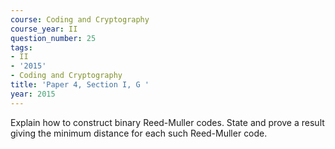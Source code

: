 ```yaml
---
course: Coding and Cryptography
course_year: II
question_number: 25
tags:
- II
- '2015'
- Coding and Cryptography
title: 'Paper 4, Section I, G '
year: 2015
---
```




Explain how to construct binary Reed-Muller codes. State and prove a result giving the minimum distance for each such Reed-Muller code.